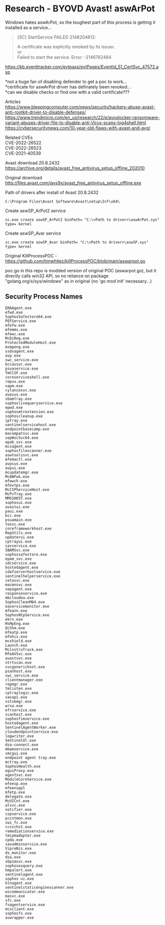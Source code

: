 # Research - BYOVD Avast! aswArPot  

Windows hates aswArPot, so the toughest part of this process is getting it installed as a service...  
> [SC] StartService FAILED 2148204812:  
>  
> A certificate was explicitly revoked by its issuer.  
or  
> Failed to start the service. Error: -2146762484  

https://kb.eventtracker.com/evtpass/evtPages/EventId_51_CertSvc_47572.asp  

*not a huge fan of disabling defender to get a poc to work...  
*certificate for aswArPot driver has definately been revoked...  
*can we disable checks or find one with a valid certificate???  

Articles  
https://www.bleepingcomputer.com/news/security/hackers-abuse-avast-anti-rootkit-driver-to-disable-defenses/  
https://www.trendmicro.com/en_us/research/22/e/avoslocker-ransomware-variant-abuses-driver-file-to-disable-anti-Virus-scans-log4shell.html  
https://cybersecuritynews.com/10-year-old-flaws-with-avast-and-avg/  

Related CVEs  
CVE-2022-26522  
CVE-2022-26523  
CVE-2021-40539  

Avast download 20.8.2432  
https://archive.org/details/avast_free_antivirus_setup_offline_202010  

Original download  
http://files.avast.com/iavs9x/avast_free_antivirus_setup_offline.exe  

Path of drivers after install of Avast 20.8.2432  
```  
C:\Program Files\Avast Software\Avast\setup\Inf\x64\
```  

Create aswSP_ArPot2 service  
```  
sc.exe create aswSP_ArPot2 binPath= "C:\<Path to driver>\aswArPot.sys" type= kernel
```  

Create aswSP_Avar service  
```  
sc.exe create aswSP_Avar binPath= "C:\<Path to driver>\aswSP.sys" type= kernel
```  

Original KillProcessPOC - https://github.com/timwhitez/killProcessPOC/blob/main/aswarpot.go  

poc.go in this repo is modded version of original POC (aswarpot.go), but it directly calls win32 API, so no reliance on package "golang.org/x/sys/windows" as in original (no 'go mod init' necessary...)  

## Security Process Names  
```  
ERAAgent.exe
efwd.exe
SophosSafestore64.exe
PEFService.exe
mfefw.exe
mfemms.exe
mfewc.exe
McDiReg.exe
ProtectedModuleHost.exe
msmpeng.exe
ssdvagent.exe
avp.exe
swc_service.exe
bccavsvc.exe
psuaservice.exe
TmCCSF.exe
coreserviceshell.exe
repux.exe
vapm.exe
cylancesvc.exe
avpsus.exe
sbamtray.exe
sophoslivequeryservice.exe
epwd.exe
sophosmtrextension.exe
sophoscleanup.exe
iptray.exe
sentinelservicehost.exe
endpointbasecamp.exe
macompatsvc.exe
sepWscSvc64.exe
epab_svc.exe
mcsagent.exe
sophosfilescanner.exe
aswtoolssvc.exe
mfemactl.exe
avpsus.exe
avpui.exe
mcupdatemgr.exe
McAWFwk.exe
mfewch.exe
mfevtps.exe
McCSPServiceHost.exe
McPvTray.exe
MMSSHOST.exe
sophosui.exe
avastui.exe
paui.exe
bcc.exe
psuamain.exe
tesvc.exe
coreframeworkhost.exe
RepUtils.exe
updaterui.exe
cptrayui.exe
savservice.exe
SBAMSvc.exe
sophossafestore.exe
epam_svc.exe
sdcservice.exe
hostedagent.exe
idafserverhostservice.exe
sentinelhelperservice.exe
cetasvc.exe
macmnsvc.exe
sepagent.exe
responseservice.exe
mbcloudea.exe
SophosCleanM64.exe
easervicemonitor.exe
mfeann.exe
SophosNtpService.exe
ekrn.exe
MsMpEng.exe
QcShm.exe
mfeatp.exe
mfehcs.exe
mcshield.exe
Launch.exe
MclnstruTrack.exe
MfeAVSvc.exe
avastsvc.exe
ntrtscan.exe
svcgenerichost.exe
psanhost.exe
swi_service.exe
clientmanager.exe
repmgr.exe
tmlisten.exe
cptraylogic.exe
savapi.exe
vstskmgr.exe
wrsa.exe
efrservice.exe
scanhost.exe
sophosfimservice.exe
hostedagent.exe
SentinelAgentWorker.exe
cloudendpointservice.exe
logwriter.exe
SentinelUl.exe
dsa-connect.exe
mbamservice.exe
smcgui.exe
endpoint agent tray.exe
mctray.exe
SophosHealth.exe
eguiProxy.exe
agentsvc.exe
ModuleCoreService.exe
mfeesp.exe
mfeensppl
mfetp.exe
delegate.exe
McUICnt.exe
alsvc.exe
notifier.exe
sspservice.exe
pccntmon.exe
swi_fc.exe
ccsvchst.exe
remediationservice.exe
tmcpmadapter.exe
cpda.exe
savadminservice.exe
VipreNis.exe
ds_monitor.exe
dsa.exe
sbpimsvc.exe
sophososquery.exe
hmpalert.exe
sentinelagent.exe
sophos ui.exe
klnagent.exe
sentinelstaticenginescanner.exe
wscommunicator.exe
masvc.exe
sfc.exe
fsagentservice.exe
mcsclient.exe
sophosfs.exe
avwrapper.exe
```  

